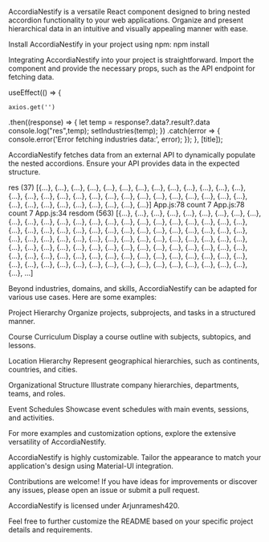 <!-- AccordiaNestify -->
AccordiaNestify is a versatile React component designed to bring nested accordion functionality to your web applications. Organize and present hierarchical data in an intuitive and visually appealing manner with ease.

<!-- Installation -->
Install AccordiaNestify in your project using npm:
npm install

<!-- Usage -->
Integrating AccordiaNestify into your project is straightforward. Import the component and provide the necessary props, such as the API endpoint for fetching data.

useEffect(() => {
   <!-- Fetch industries data from the backend API -->
 <!-- Use your own API below endpoints to fetch the respective data you want from your backend -->
    axios.get('') 
   .then((response) => {
        let temp = response?.data?.result?.data
        console.log("res",temp);
        setIndustries(temp);
      })
      .catch(error => {
        console.error('Error fetching industries data:', error);
      });
  }, [title]);
  
  <!-- API Data -->
AccordiaNestify fetches data from an external API to dynamically populate the nested accordions. Ensure your API provides data in the expected structure.


 <!-- API Response -->
res (37) [{…}, {…}, {…}, {…}, {…}, {…}, {…}, {…}, {…}, {…}, {…}, {…}, {…}, {…}, {…}, {…}, {…}, {…}, {…}, {…}, {…}, {…}, {…}, {…}, {…}, {…}, {…}, {…}, {…}, {…}, {…}, {…}, {…}, {…}, {…}, {…}, {…}]
App.js:78 count 7
App.js:78 count 7
App.js:34 resdom (563) [{…}, {…}, {…}, {…}, {…}, {…}, {…}, {…}, {…}, {…}, {…}, {…}, {…}, {…}, {…}, {…}, {…}, {…}, {…}, {…}, {…}, {…}, {…}, {…}, {…}, {…}, {…}, {…}, {…}, {…}, {…}, {…}, {…}, {…}, {…}, {…}, {…}, {…}, {…}, {…}, {…}, {…}, {…}, {…}, {…}, {…}, {…}, {…}, {…}, {…}, {…}, {…}, {…}, {…}, {…}, {…}, {…}, {…}, {…}, {…}, {…}, {…}, {…}, {…}, {…}, {…}, {…}, {…}, {…}, {…}, {…}, {…}, {…}, {…}, {…}, {…}, {…}, {…}, {…}, {…}, {…}, {…}, {…}, {…}, {…}, {…}, {…}, {…}, {…}, {…}, {…}, {…}, {…}, {…}, {…}, {…}, {…}, {…}, {…}, {…}, …]


<!-- Other Use Cases -->
Beyond industries, domains, and skills, AccordiaNestify can be adapted for various use cases. Here are some examples:

Project Hierarchy
Organize projects, subprojects, and tasks in a structured manner.

Course Curriculum
Display a course outline with subjects, subtopics, and lessons.

Location Hierarchy
Represent geographical hierarchies, such as continents, countries, and cities.

Organizational Structure
Illustrate company hierarchies, departments, teams, and roles.

Event Schedules
Showcase event schedules with main events, sessions, and activities.

For more examples and customization options, explore the extensive versatility of AccordiaNestify.


<!-- Customization -->
AccordiaNestify is highly customizable. Tailor the appearance to match your application's design using Material-UI integration.

<!-- Contributing -->
Contributions are welcome! If you have ideas for improvements or discover any issues, please open an issue or submit a pull request.

<!-- License -->
AccordiaNestify is licensed under Arjunramesh420.

Feel free to further customize the README based on your specific project details and requirements.







